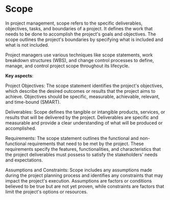 # Scope

In project management, scope refers to the specific deliverables, objectives, tasks, and boundaries of a project. It defines the work that needs to be done to accomplish the project's goals and objectives. The scope outlines the project's boundaries by specifying what is included and what is not included.

Project managers use various techniques like scope statements, work breakdown structures (WBS), and change control processes to define, manage, and control project scope throughout its lifecycle.

**Key aspects**:

Project Objectives: The scope statement identifies the project's objectives, which describe the desired outcomes or results that the project aims to achieve. Objectives should be specific, measurable, achievable, relevant, and time-bound (SMART).

Deliverables: Scope defines the tangible or intangible products, services, or results that will be delivered by the project. Deliverables are specific and measurable and provide a clear understanding of what will be produced or accomplished.

Requirements: The scope statement outlines the functional and non-functional requirements that need to be met by the project. These requirements specify the features, functionalities, and characteristics that the project deliverables must possess to satisfy the stakeholders' needs and expectations.

Assumptions and Constraints: Scope includes any assumptions made during the project planning process and identifies any constraints that may impact the project's execution. Assumptions are factors or conditions believed to be true but are not yet proven, while constraints are factors that limit the project's options or resources.


